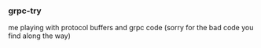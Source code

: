 ### grpc-try

me playing with protocol buffers and grpc code (sorry for the bad code you find along the way)
